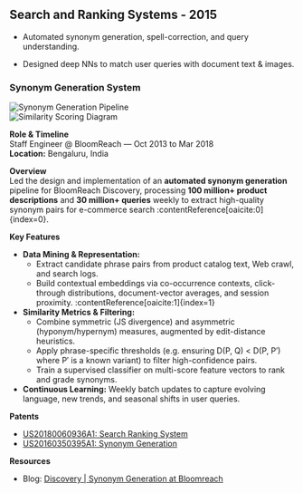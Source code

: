 ## Search and Ranking Systems - 2015
- Automated synonym generation, spell-correction, and query understanding.  

- Designed deep NNs to match user queries with document text & images.

### Synonym Generation System

![Synonym Generation Pipeline](<INSERT_IMAGE_URL_1>)  
![Similarity Scoring Diagram](<INSERT_IMAGE_URL_2>)

**Role & Timeline**  
Staff Engineer @ BloomReach — Oct 2013 to Mar 2018  
**Location:** Bengaluru, India

**Overview**  
Led the design and implementation of an **automated synonym generation** pipeline for BloomReach Discovery, processing **100 million+ product descriptions** and **30 million+ queries** weekly to extract high-quality synonym pairs for e-commerce search :contentReference[oaicite:0]{index=0}.

**Key Features**  
- **Data Mining & Representation:**  
  - Extract candidate phrase pairs from product catalog text, Web crawl, and search logs.  
  - Build contextual embeddings via co-occurrence contexts, click-through distributions, document-vector averages, and session proximity. :contentReference[oaicite:1]{index=1}  
- **Similarity Metrics & Filtering:**  
  - Combine symmetric (JS divergence) and asymmetric (hyponym/hypernym) measures, augmented by edit-distance heuristics.  
  - Apply phrase-specific thresholds (e.g. ensuring D(P, Q) < D(P, P′) where P′ is a known variant) to filter high-confidence pairs.  
  - Train a supervised classifier on multi-score feature vectors to rank and grade synonyms.  
- **Continuous Learning:** Weekly batch updates to capture evolving language, new trends, and seasonal shifts in user queries.

**Patents**
  - [US20180060936A1: Search Ranking System](https://patents.google.com/patent/US20180060936A1)  
  - [US20160350395A1: Synonym Generation](https://patents.google.com/patent/US20160350395A1)

**Resources**  
- Blog: [Discovery | Synonym Generation at Bloomreach](https://dev.to/bloomreach/discovery-synonym-generation-at-bloomreach-ob5)
